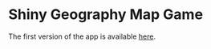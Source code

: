 # Shiny Geography Map Game
The first version of the app is available [here](https://kangshung.shinyapps.io/ShinyGeographyMapGame/).